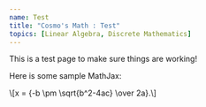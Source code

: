 ```yaml
---
name: Test
title: "Cosmo's Math : Test"
topics: [Linear Algebra, Discrete Mathematics]
---
```

This is a test page to make sure things are working!

Here is some sample MathJax: 
<p>
  \[x = {-b \pm \sqrt{b^2-4ac} \over 2a}.\]
</p>
